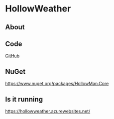 # HollowWeather

## About

## Code
[GitHub](https://github.com/paulbaecke/HollowWeather)

## NuGet
https://www.nuget.org/packages/HollowMan.Core

## Is it running
https://hollowweather.azurewebsites.net/
